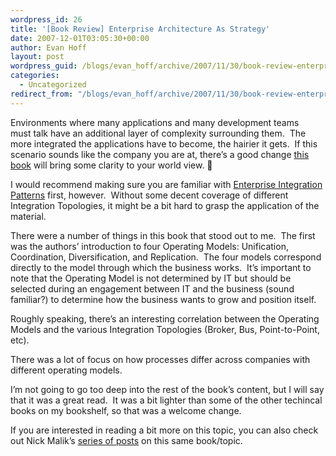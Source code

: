 ```yaml
---
wordpress_id: 26
title: '[Book Review] Enterprise Architecture As Strategy'
date: 2007-12-01T03:05:30+00:00
author: Evan Hoff
layout: post
wordpress_guid: /blogs/evan_hoff/archive/2007/11/30/book-review-enterprise-architecture-as-strategy.aspx
categories:
  - Uncategorized
redirect_from: "/blogs/evan_hoff/archive/2007/11/30/book-review-enterprise-architecture-as-strategy.aspx/"
---
```

Environments where many applications and many development teams must&nbsp;talk have an additional layer of complexity surrounding them.&nbsp; The more integrated the applications have to become, the hairier it gets.&nbsp; If this scenario sounds like the company you are at, there&#8217;s a good change <a href="http://architectureasstrategy.com/book/eas/" target="_blank">this book</a> will bring some clarity to your world view. 🙂

I would recommend making sure you are familiar with <a href="http://www.amazon.com/Enterprise-Integration-Patterns-Designing-Addison-Wesley/dp/0321200683/ref=pd_bbs_sr_1/002-0704230-2308808?ie=UTF8&s=books&qid=1194918493&sr=8-1" target="_blank">Enterprise Integration Patterns</a> first, however.&nbsp; Without some decent coverage of different Integration Topologies, it might be a bit hard to grasp the application of the material.

There were a number of things in this book that stood out to me.&nbsp; The first was the authors&#8217; introduction to four Operating Models: Unification, Coordination, Diversification, and Replication.&nbsp; The four models correspond directly to the model through which the business works.&nbsp; It&#8217;s important to note that the Operating Model is not determined by IT but should be selected during&nbsp;an engagement between IT and the business (sound familiar?) to determine how the business wants to grow and position itself.

Roughly speaking, there&#8217;s an interesting correlation between the Operating Models and the various Integration Topologies (Broker, Bus, Point-to-Point, etc).

There was a lot of focus on how processes differ across companies with different operating models.

I&#8217;m not going to go too deep into the rest of the book&#8217;s content, but I will say that it was a great read.&nbsp; It was a bit lighter than some of the other techincal books on my bookshelf, so that was a welcome change.

If you are interested in reading a bit more on this topic, you can also check out Nick Malik&#8217;s <a href="http://blogs.msdn.com/nickmalik/archive/2007/10/12/soa-and-the-cisr-operating-models.aspx" target="_blank">series of posts</a> on this same book/topic.